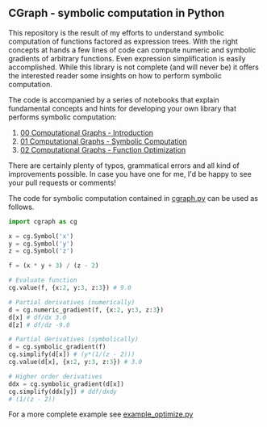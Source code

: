
## CGraph - symbolic computation in Python

This repository is the result of my efforts to understand symbolic computation of
functions factored as expression trees. With the right concepts at hands a few lines of code can compute numeric and symbolic gradients of arbitrary functions. Even expression simplification is easily accomplished. While this library is not complete (and will never be) it offers the interested reader some insights on how to perform symbolic computation.

The code is accompanied by a series of notebooks that explain fundamental concepts and hints for developing your own library that performs symbolic computation:

1. [00 Computational Graphs - Introduction](docs/00_Computational_Graphs-Introduction.ipynb)
1. [01 Computational Graphs - Symbolic Computation](docs/01_Computational_Graphs-Symbolic_Computation.ipynb)
1. [02 Computational Graphs - Function Optimization](docs/02_Computational_Graphs-Function_Optimization.ipynb)

There are certainly plenty of typos, grammatical errors and all kind of improvements possible. In case you have one for me, I'd be happy to see your pull requests or comments!

The code for symbolic computation contained in [cgraph.py](cgraph.py) can be used as follows.

```python
import cgraph as cg

x = cg.Symbol('x')
y = cg.Symbol('y')
z = cg.Symbol('z')

f = (x * y + 3) / (z - 2)

# Evaluate function
cg.value(f, {x:2, y:3, z:3}) # 9.0

# Partial derivatives (numerically)
d = cg.numeric_gradient(f, {x:2, y:3, z:3})
d[x] # df/dx 3.0
d[z] # df/dz -9.0

# Partial derivatives (symbolically)
d = cg.symbolic_gradient(f)
cg.simplify(d[x]) # (y*(1/(z - 2)))
cg.value(d[x], {x:2, y:3, z:3}) # 3.0

# Higher order derivatives
ddx = cg.symbolic_gradient(d[x])
cg.simplify(ddx[y]) # ddf/dxdy
# (1/(z - 2))
```

For a more complete example see [example_optimize.py](example_optimize.py)